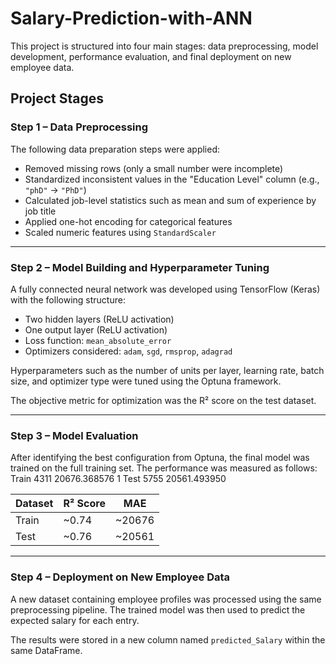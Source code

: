 # Salary-Prediction-with-ANN
This project is structured into four main stages: data preprocessing, model development, performance evaluation, and final deployment on new employee data.
## Project Stages

### Step 1 – Data Preprocessing

The following data preparation steps were applied:

- Removed missing rows (only a small number were incomplete)
- Standardized inconsistent values in the "Education Level" column (e.g., `"phD"` → `"PhD"`)
- Calculated job-level statistics such as mean and sum of experience by job title
- Applied one-hot encoding for categorical features
- Scaled numeric features using `StandardScaler`

---

### Step 2 – Model Building and Hyperparameter Tuning

A fully connected neural network was developed using TensorFlow (Keras) with the following structure:

- Two hidden layers (ReLU activation)
- One output layer (ReLU activation)
- Loss function: `mean_absolute_error`
- Optimizers considered: `adam`, `sgd`, `rmsprop`, `adagrad`

Hyperparameters such as the number of units per layer, learning rate, batch size, and optimizer type were tuned using the Optuna framework.

The objective metric for optimization was the R² score on the test dataset.

---

### Step 3 – Model Evaluation

After identifying the best configuration from Optuna, the final model was trained on the full training set. The performance was measured as follows:
Train	4311	20676.368576
1	Test	5755	20561.493950

| Dataset | R² Score | MAE    |
|---------|----------|--------|
| Train   | ~0.74    | ~20676 |
| Test    | ~0.76    | ~20561 |

---

### Step 4 – Deployment on New Employee Data

A new dataset containing employee profiles was processed using the same preprocessing pipeline. The trained model was then used to predict the expected salary for each entry.

The results were stored in a new column named `predicted_Salary` within the same DataFrame.
